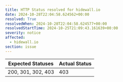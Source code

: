 ```yaml
---
title: HTTP Status resolved for hidewall.io
date: 2024-10-28T22:04:58.624562+00:00
resolved: True
resolvedWhen: 2024-10-28T22:04:58.624577+00:00
resolvedStartTime: 2024-10-25T21:09:43.161639+00:00
severity: notice
affected:
  - hidewall.io
section: issue
---
```


| Expected Statuses | Actual Status  |
|-------------------|----------------|
| 200, 301, 302, 403 | 403 |

